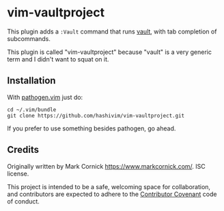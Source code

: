 # vim-vaultproject

This plugin adds a `:Vault` command that runs [vault](http://vaultproject.io),
with tab completion of subcommands.

This plugin is called "vim-vaultproject" because "vault" is a very
generic term and I didn't want to squat on it.

## Installation

With [pathogen.vim](https://github.com/tpope/vim-pathogen) just do:

    cd ~/.vim/bundle
    git clone https://github.com/hashivim/vim-vaultproject.git

If you prefer to use something besides pathogen, go ahead.

## Credits

Originally written by Mark Cornick <https://www.markcornick.com/>. ISC license.

This project is intended to be a safe, welcoming space for collaboration, and
contributors are expected to adhere to the [Contributor
Covenant](http://contributor-covenant.org) code of conduct.

